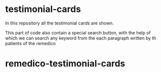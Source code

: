 # testimonial-cards

In this repository all the testimonial cards are shown.

This part of code also contain a special search button, 
with the help of which we can search any keyword from the each paragraph written by th patients of the remedico 
# remedico-testimonial-cards
